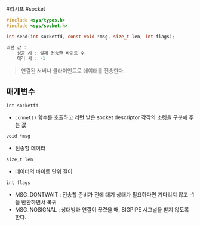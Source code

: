 #리시프 #socket

```c
#include <sys/types.h>
#include <sys/socket.h>

int send(int socketfd, const void *msg, size_t len, int flags);

리턴 값 :
	성공 시 : 실제 전송한 바이트 수
	에러 시 : -1
```
>연결된 서버나 클라이언트로 데이터를 전송한다.
## 매개변수

`int socketfd`
- `connet()` 함수를 호출하고 리턴 받은 socket descriptor
  각각의 소켓을 구분해 주는 값

`void *msg`
- 전송할 데이터

`size_t len`
- 데이터의 바이트 단위 길이

`int flags`
- MSG_DONTWAIT : 전송할 준비가 전에 대기 상태가 필요하다면 기다리지 않고 -1을 반환하면서 복귀
- MSG_NOSIGNAL : 상대방과 연결이 끊겼을 때, SIGPIPE 시그널을 받지 않도록 한다.
